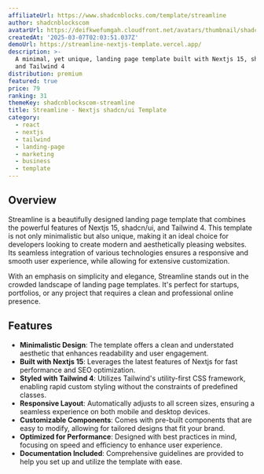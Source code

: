 ```yaml
---
affiliateUrl: https://www.shadcnblocks.com/template/streamline
author: shadcnblockscom
avatarUrl: https://deifkwefumgah.cloudfront.net/avatars/thumbnail/shadcnblockscom-shadcn-blocks-avatar-medium.webp
createdAt: '2025-03-07T02:03:51.037Z'
demoUrl: https://streamline-nextjs-template.vercel.app/
description: >-
  A minimal, yet unique, landing page template built with Nextjs 15, shadcn/ui
  and Tailwind 4
distribution: premium
featured: true
price: 79
ranking: 31
themeKey: shadcnblockscom-streamline
title: Streamline - Nextjs shadcn/ui Template
category:
  - react
  - nextjs
  - tailwind
  - landing-page
  - marketing
  - business
  - template
---
```

## Overview
Streamline is a beautifully designed landing page template that combines the powerful features of Nextjs 15, shadcn/ui, and Tailwind 4. This template is not only minimalistic but also unique, making it an ideal choice for developers looking to create modern and aesthetically pleasing websites. Its seamless integration of various technologies ensures a responsive and smooth user experience, while allowing for extensive customization.

With an emphasis on simplicity and elegance, Streamline stands out in the crowded landscape of landing page templates. It's perfect for startups, portfolios, or any project that requires a clean and professional online presence.

## Features
- **Minimalistic Design**: The template offers a clean and understated aesthetic that enhances readability and user engagement.
- **Built with Nextjs 15**: Leverages the latest features of Nextjs for fast performance and SEO optimization.
- **Styled with Tailwind 4**: Utilizes Tailwind's utility-first CSS framework, enabling rapid custom styling without the constraints of predefined classes.
- **Responsive Layout**: Automatically adjusts to all screen sizes, ensuring a seamless experience on both mobile and desktop devices.
- **Customizable Components**: Comes with pre-built components that are easy to modify, allowing for tailored designs that fit your brand.
- **Optimized for Performance**: Designed with best practices in mind, focusing on speed and efficiency to enhance user experience.
- **Documentation Included**: Comprehensive guidelines are provided to help you set up and utilize the template with ease.
